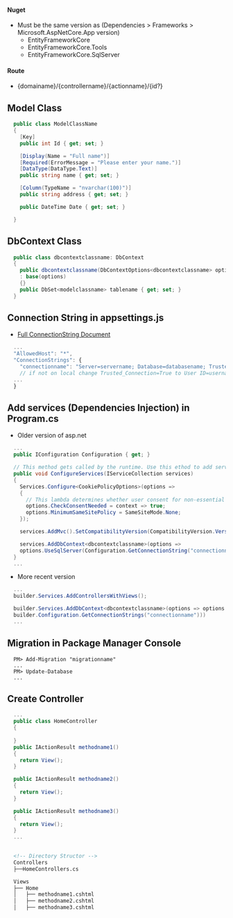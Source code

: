 #### Nuget
- Must be the same version as (Dependencies > Frameworks > Microsoft.AspNetCore.App version)
	- EntityFrameworkCore
	- EntityFrameworkCore.Tools
	- EntityFrameworkCore.SqlServer

#### Route
- {domainame}/{controllername}/{actionname}/{id?}


## Model Class
```c#
  public class ModelClassName
  {
    [Key]
    public int Id { get; set; }

	[Display(Name = "Full name")]
    [Required(ErrorMessage = "Please enter your name.")]
    [DataType(DataType.Text)]
    public string name { get; set; }

	[Column(TypeName = "nvarchar(100)")]
	public string address { get; set; }

	public DateTime Date { get; set; }

  }
```

## DbContext Class
```c#
  public class dbcontextclassname: DbContext
  {
    public dbcontextclassname(DbContextOptions<dbcontextclassname> options) 
    : base(options)
    {}
    public DbSet<modelclassname> tablename { get; set; } 
  }
```


## Connection String in appsettings.js
- <a href="https://learn.microsoft.com/en-us/dotnet/api/system.data.sqlclient.sqlconnection.connectionstring?view=dotnet-plat-ext-6.0" target="_blank">Full ConnectionString Document</a>
```javascript
  ...
  "AllowedHost": "*",
  "ConnectionStrings": {
    "connectionname": "Server=servername; Database=databasename; Trusted_Connection=True; MultipleActiveResultSets=True;"
    // if not on local change Trusted_Connection=True to User ID=username; Password=password;
  ...
  }
```
## Add services (Dependencies Injection) in Program.cs
- Older version of asp.net
```c#
  ...
  public IConfiguration Configuration { get; }

  // This method gets called by the runtime. Use this ethod to add servies to the container.
  public void ConfigureServices(IServiceCollection services)
  {
    Services.Configure<CookiePolicyOptions>(options =>
    {
	  // This lambda determines whether user consent for non-essential cookies is needed for a given request.
	  options.CheckConsentNeeded = context => true;
	  options.MinimumSameSitePolicy = SameSiteMode.None;
    });

    services.AddMvc().SetCompatibilityVersion(CompatibilityVersion.Version_2_2);

    services.AddDbContext<dbcontextclassname>(options =>
    options.UseSqlServer(Configuration.GetConnectionString("connectionname")));
  }
  ...
```
- More recent version
```c#
  ...
  builder.Services.AddControllersWithViews();

  builder.Services.AddDbContext<dbcontextclassname>(options => options.UseSqlServer(
  builder.Configuration.GetConnectionStrings("connectionname")))
  ...
```

## Migration in Package Manager Console
```
  PM> Add-Migration "migrationname"
  ...
  PM> Update-Database
  ...
```

## Create Controller
```c#
  ...
  public class HomeController
  {
  
  }
  public IActionResult methodname1()
  {
    return View();
  }

  public IActionResult methodname2()
  {
    return View();
  }

  public IActionResult methodname3()
  {
    return View();
  }
  ...
  
```
```markdown
  <!-- Directory Structor -->
  Controllers
  ├──HomeControllers.cs

  Views
  ├── Home
  │   ├── methodname1.cshtml
  │   ├── methodname2.cshtml
  │   ├── methodname3.cshtml
```

